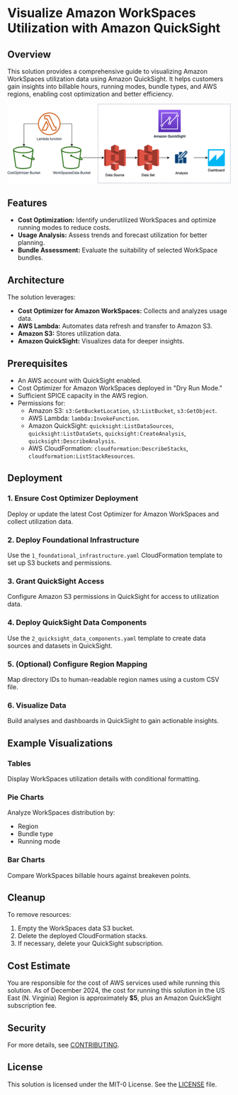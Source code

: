 # Visualize Amazon WorkSpaces Utilization with Amazon QuickSight

## Overview

This solution provides a comprehensive guide to visualizing Amazon WorkSpaces utilization data using Amazon QuickSight. It helps customers gain insights into billable hours, running modes, bundle types, and AWS regions, enabling cost optimization and better efficiency.

![Architecture Diagram](/images/Figure1.png "Architecture")

## Features

- **Cost Optimization:** Identify underutilized WorkSpaces and optimize running modes to reduce costs.
- **Usage Analysis:** Assess trends and forecast utilization for better planning.
- **Bundle Assessment:** Evaluate the suitability of selected WorkSpace bundles.

## Architecture

The solution leverages:

- **Cost Optimizer for Amazon WorkSpaces:** Collects and analyzes usage data.
- **AWS Lambda:** Automates data refresh and transfer to Amazon S3.
- **Amazon S3:** Stores utilization data.
- **Amazon QuickSight:** Visualizes data for deeper insights.

## Prerequisites

- An AWS account with QuickSight enabled.
- Cost Optimizer for Amazon WorkSpaces deployed in "Dry Run Mode."
- Sufficient SPICE capacity in the AWS region.
- Permissions for:
  - Amazon S3: `s3:GetBucketLocation`, `s3:ListBucket`, `s3:GetObject`.
  - AWS Lambda: `lambda:InvokeFunction`.
  - Amazon QuickSight: `quicksight:ListDataSources`, `quicksight:ListDataSets`, `quicksight:CreateAnalysis`, `quicksight:DescribeAnalysis`.
  - AWS CloudFormation: `cloudformation:DescribeStacks`, `cloudformation:ListStackResources`.

## Deployment

### 1. Ensure Cost Optimizer Deployment
Deploy or update the latest Cost Optimizer for Amazon WorkSpaces and collect utilization data.

### 2. Deploy Foundational Infrastructure
Use the `1_foundational_infrastructure.yaml` CloudFormation template to set up S3 buckets and permissions.

### 3. Grant QuickSight Access
Configure Amazon S3 permissions in QuickSight for access to utilization data.

### 4. Deploy QuickSight Data Components
Use the `2_quicksight_data_components.yaml` template to create data sources and datasets in QuickSight.

### 5. (Optional) Configure Region Mapping
Map directory IDs to human-readable region names using a custom CSV file.

### 6. Visualize Data
Build analyses and dashboards in QuickSight to gain actionable insights.

## Example Visualizations

### Tables
Display WorkSpaces utilization details with conditional formatting.

### Pie Charts
Analyze WorkSpaces distribution by:
- Region
- Bundle type
- Running mode

### Bar Charts
Compare WorkSpaces billable hours against breakeven points.

## Cleanup

To remove resources:
1. Empty the WorkSpaces data S3 bucket.
2. Delete the deployed CloudFormation stacks.
3. If necessary, delete your QuickSight subscription.

## Cost Estimate

You are responsible for the cost of AWS services used while running this solution. As of December 2024, the cost for running this solution in the US East (N. Virginia) Region is approximately **$5**, plus an Amazon QuickSight subscription fee.

## Security

For more details, see [CONTRIBUTING](./CONTRIBUTING.md).

## License

This solution is licensed under the MIT-0 License. See the [LICENSE](./LICENSE) file.
